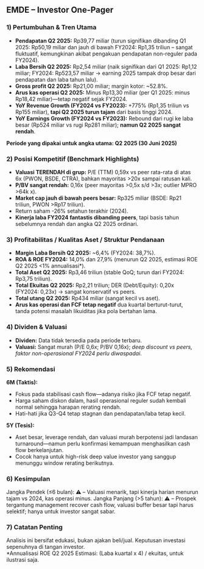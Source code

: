 ## EMDE – Investor One-Pager

### 1) Pertumbuhan & Tren Utama
- **Pendapatan Q2 2025:** Rp39,77 miliar (turun signifikan dibanding Q1 2025: Rp50,19 miliar dan jauh di bawah FY2024: Rp1,35 triliun – sangat fluktuatif, kemungkinan akibat pengakuan pendapatan non-reguler pada FY2024).
- **Laba Bersih Q2 2025:** Rp2,54 miliar (naik signifikan dari Q1 2025: Rp1,12 miliar; FY2024: Rp523,57 miliar → earning 2025 tampak drop besar dari pendapatan dan laba tahun lalu).
- **Gross profit Q2 2025:** Rp21,00 miliar; margin kotor: ~52.8%.
- **Arus kas operasi Q2 2025:** Minus Rp13,30 miliar (per Q1 2025: minus Rp18,42 miliar)—tetap negatif sejak FY2024.
- **YoY Revenue Growth (FY2024 vs FY2023):** +775% (Rp1,35 triliun vs Rp155 miliar), **tapi Q2 2025 turun tajam** dari basis tinggi 2024.
- **YoY Earnings Growth (FY2024 vs FY2023):** Rebound dari rugi ke laba besar (Rp524 miliar vs rugi Rp281 miliar); **namun Q2 2025 sangat rendah**.
  
**Periode yang dipakai untuk angka utama: Q2 2025 (30 Juni 2025)**

### 2) Posisi Kompetitif (Benchmark Highlights)
- **Valuasi TERENDAH di grup:** P/E (TTM) 0,59x vs peer rata-rata di atas 6x (PWON, BSDE, CTRA), bahkan mayoritas >20x sampai ratusan kali.
- **P/BV sangat rendah:** 0,16x (peer mayoritas >0,5x s/d >3x; outlier MPRO >64k x).
- **Market cap jauh di bawah peers besar:** Rp325 miliar (BSDE: Rp21 triliun, PWON >Rp17 triliun).
- Return saham -26% setahun terakhir (2024).
- **Kinerja laba FY2024 fantastis dibanding peers**, tapi basis tahun sebelumnya rendah dan angka Q2 2025 ordinari.

### 3) Profitabilitas / Kualitas Aset / Struktur Pendanaan
- **Margin Laba Bersih Q2 2025:** ~6,4% (FY2024: 38,7%).
- **ROA & ROE FY2024:** 14,0% dan 27,9% (menurun Q2 2025, estimasi ROE Q2 2025 <1% annualisasi*).
- **Total Aset Q2 2025:** Rp3,46 triliun (stable QoQ; turun dari FY2024: Rp3,75 triliun).
- **Total Ekuitas Q2 2025:** Rp2,21 triliun; DER (Debt/Equity): 0,20x (FY2024: 0,23x) → sangat konservatif vs peers.
- **Total utang Q2 2025:** Rp434 miliar (sangat kecil vs aset).
- **Arus kas operasi dan FCF tetap negatif** dua kuartal berturut-turut, tanda potensi masalah likuiditas jika pola bertahan lama.

### 4) Dividen & Valuasi
- **Dividen:** Data tidak tersedia pada periode terbaru.
- **Valuasi:** Sangat murah (P/E 0,6x; P/BV 0,16x); *deep discount vs peers, faktor non-operasional FY2024 perlu diwaspadai*.

### 5) Rekomendasi
**6M (Taktis):**
- Fokus pada stabilisasi cash flow—adanya risiko jika FCF tetap negatif.
- Harga saham diskon dalam, hasil operasional reguler sudah kembali normal sehingga harapan rerating rendah.
- Hati-hati jika Q3-Q4 tetap stagnan dan pendapatan/laba tetap kecil.

**5Y (Tesis):**
- Aset besar, leverage rendah, dan valuasi murah berpotensi jadi landasan turnaround—namun perlu konfirmasi kemampuan menghasilkan cash flow berkelanjutan.
- Cocok hanya untuk high-risk deep value investor yang sanggup menunggu window rerating berikutnya.

### 6) Kesimpulan
Jangka Pendek (≤6 bulan): ⚠️  – Valuasi menarik, tapi kinerja harian menurun tajam vs 2024, kas operasi minus.
Jangka Panjang (>5 tahun): ⚠️ – Prospek tergantung management recover cash flow, valuasi buffer besar tapi harus selektif; hanya untuk investor sangat sabar.

### 7) Catatan Penting
Analisis ini bersifat edukasi, bukan ajakan beli/jual. Keputusan investasi sepenuhnya di tangan investor.  
*Annualisasi ROE Q2 2025 Estimasi: (Laba kuartal x 4) / ekuitas, untuk ilustrasi saja.